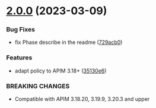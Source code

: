# [2.0.0](https://github.com/gravitee-io/gravitee-policy-traffic-shadowing/compare/1.1.0...2.0.0) (2023-03-09)


### Bug Fixes

* fix Phase describe in the readme ([729acb0](https://github.com/gravitee-io/gravitee-policy-traffic-shadowing/commit/729acb0d0224f795ab9f799a03be81af104ae879))


### Features

* adapt policy to APIM 3.18+ ([35130e6](https://github.com/gravitee-io/gravitee-policy-traffic-shadowing/commit/35130e64719b8d55d5953bc5eb4fd3502d05860f))


### BREAKING CHANGES

* Compatible with APIM 3.18.20, 3.19.9, 3.20.3 and upper
